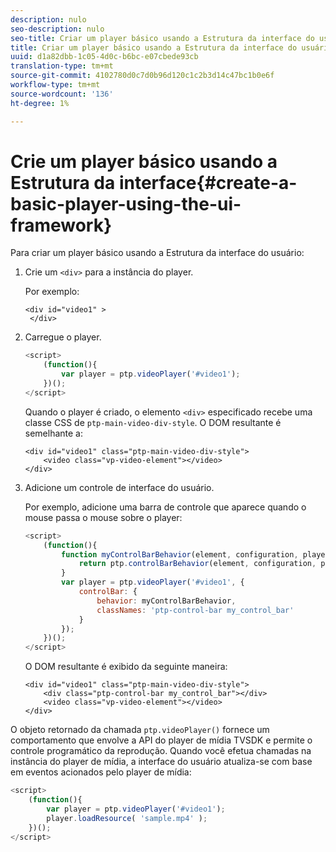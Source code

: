 ```yaml
---
description: nulo
seo-description: nulo
seo-title: Criar um player básico usando a Estrutura da interface do usuário
title: Criar um player básico usando a Estrutura da interface do usuário
uuid: d1a82dbb-1c05-4d0c-b6bc-e07cbede93cb
translation-type: tm+mt
source-git-commit: 4102780d0c7d0b96d120c1c2b3d14c47bc1b0e6f
workflow-type: tm+mt
source-wordcount: '136'
ht-degree: 1%

---
```



# Crie um player básico usando a Estrutura da interface{#create-a-basic-player-using-the-ui-framework}

Para criar um player básico usando a Estrutura da interface do usuário:

1. Crie um `<div>` para a instância do player.

   Por exemplo:

   ```
   <div id="video1" > 
    </div>
   ```

1. Carregue o player.

   ```js
   <script> 
       (function(){ 
           var player = ptp.videoPlayer('#video1'); 
       })(); 
   </script>
   ```

   Quando o player é criado, o elemento `<div>` especificado recebe uma classe CSS de `ptp-main-video-div-style`. O DOM resultante é semelhante a:

   ```
   <div id="video1" class="ptp-main-video-div-style"> 
       <video class="vp-video-element"></video> 
   </div>
   ```

1. Adicione um controle de interface do usuário.

   Por exemplo, adicione uma barra de controle que aparece quando o mouse passa o mouse sobre o player:

   ```js
   <script> 
       (function(){ 
           function myControlBarBehavior(element, configuration, player) { 
               return ptp.controlBarBehavior(element, configuration, player); 
           } 
           var player = ptp.videoPlayer('#video1', { 
               controlBar: { 
                   behavior: myControlBarBehavior, 
                   classNames: 'ptp-control-bar my_control_bar' 
               } 
           }); 
       })(); 
   </script>
   ```

   O DOM resultante é exibido da seguinte maneira:

   ```
   <div id="video1" class="ptp-main-video-div-style"> 
       <div class="ptp-control-bar my_control_bar"></div> 
       <video class="vp-video-element"></video> 
   </div>
   ```

O objeto retornado da chamada `ptp.videoPlayer()` fornece um comportamento que envolve a API do player de mídia TVSDK e permite o controle programático da reprodução. Quando você efetua chamadas na instância do player de mídia, a interface do usuário atualiza-se com base em eventos acionados pelo player de mídia:

```js
<script> 
    (function(){ 
        var player = ptp.videoPlayer('#video1'); 
        player.loadResource( 'sample.mp4' ); 
    })(); 
</script>
```

